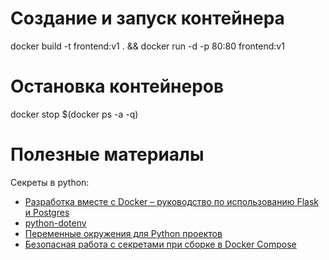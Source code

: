 # Создание и запуск контейнера
docker build -t frontend:v1 . && docker run -d -p 80:80 frontend:v1
# Остановка контейнеров
docker stop $(docker ps -a -q)
# Полезные материалы
Секреты в python:
- [Разработка вместе с Docker – руководство по использованию Flask и Postgres](https://falbar.ru/article/razrabotka-vmeste-s-docker-rukovodstvo-po-ispolzovaniyu-flask-i-postgres?)
- [python-dotenv](https://pypi.org/project/python-dotenv/)
- [Переменные окружения для Python проектов](https://habr.com/ru/post/472674/)
- [Безопасная работа с секретами при сборке в Docker Compose](https://habr.com/ru/company/otus/blog/501580/?)

